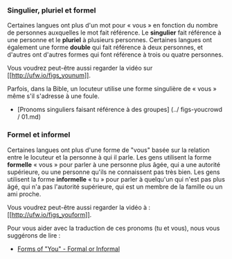 
### Singulier, pluriel et formel

Certaines langues ont plus d'un mot pour « vous » en fonction du nombre de personnes auxquelles le mot fait référence. Le **singulier** fait référence à une personne et le **pluriel** à plusieurs personnes. Certaines langues ont également une forme **double** qui fait référence à deux personnes, et d'autres ont d'autres formes qui font référence à trois ou quatre personnes.

Vous voudrez peut-être aussi regarder la vidéo sur [[http://ufw.io/figs_younum]].

Parfois, dans la Bible, un locuteur utilise une forme singulière de « vous » même s'il s'adresse à une foule.

* [Pronoms singuliers faisant référence à des groupes] (../ figs-youcrowd / 01.md)


### Formel et informel

Certaines langues ont plus d'une forme de "vous" basée sur la relation entre le locuteur et la personne à qui il parle. Les gens utilisent la forme **formelle** « vous » pour parler à une personne plus âgée, qui a une autorité supérieure, ou une personne qu'ils ne connaissent pas très bien. Les gens utilisent la forme **informelle** « tu » pour parler à quelqu'un qui n'est pas plus âgé, qui n'a pas l'autorité supérieure, qui est un membre de la famille ou un ami proche.

Vous voudrez peut-être aussi regarder la vidéo à : [[http://ufw.io/figs_youform]].

Pour vous aider avec la traduction de ces pronoms (tu et vous), nous vous suggérons de lire :

* [Forms of "You" - Formal or Informal](../figs-youformal/01.md)
